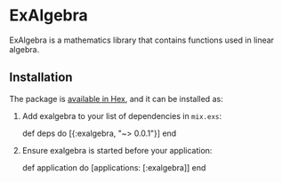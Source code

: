 # ExAlgebra

ExAlgebra is a mathematics library that contains functions used in linear algebra.

## Installation

The package is [available in Hex](https://hex.pm/packages/exalgebra), and it can be installed as:

  1. Add exalgebra to your list of dependencies in `mix.exs`:

        def deps do
          [{:exalgebra, "~> 0.0.1"}]
        end

  2. Ensure exalgebra is started before your application:

        def application do
          [applications: [:exalgebra]]
        end

